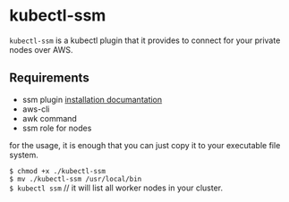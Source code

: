 # kubectl-ssm

`kubectl-ssm` is a kubectl plugin that it provides to connect for your private nodes over AWS. 

## Requirements

- ssm plugin [installation documantation](https://docs.aws.amazon.com/systems-manager/latest/userguide/session-manager-working-with-install-plugin.html)
- aws-cli
- awk command
- ssm role for nodes


for the usage, it is enough that you can just copy it to your executable file system.

```$ chmod +x ./kubectl-ssm```<br />
```$ mv ./kubectl-ssm /usr/local/bin```<br />
```$ kubectl ssm``` // it will list all worker nodes in your cluster.